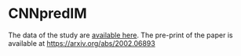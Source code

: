 # CNNpredIM


The data of the study are <a href="https://doi.org/10.5281/zenodo.3669969">available here</a>. The pre-print of the paper is available at https://arxiv.org/abs/2002.06893
